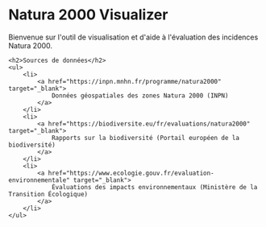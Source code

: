 <!DOCTYPE html>
<html lang="fr">
<head>
    <meta charset="UTF-8">
    <meta name="viewport" content="width=device-width, initial-scale=1.0">
    <title>Natura 2000 Visualizer</title>
    <script type="application/ld+json">
    {
      "@context": "http://schema.org",
      "@type": "Dataset",
      "name": "Natura 2000 Impact Assessment Form Data Visualizer",
      "description": "A data visualization and form assistance tool for Natura 2000 impact assessment evaluations.",
      "dataSource": [
        {
          "@type": "DataCatalog",
          "name": "Geospatial Data",
          "description": "Geospatial datasets providing map layers for Natura 2000 areas.",
          "accessMode": "Open Access",
          "distribution": {
            "@type": "DataDownload",
            "contentUrl": "https://inpn.mnhn.fr/programme/natura2000",
            "encodingFormat": "GeoJSON"
          }
        },
        {
          "@type": "DataCatalog",
          "name": "Biodiversity Reports",
          "description": "Reports on biodiversity relevant to Natura 2000.",
          "accessMode": "Open Access",
          "distribution": {
            "@type": "DataDownload",
            "contentUrl": "https://biodiversite.eu/fr/evaluations/natura2000",
            "encodingFormat": "PDF"
          }
        },
        {
          "@type": "DataCatalog",
          "name": "Environmental Impact Assessments",
          "description": "Data from past environmental impact assessments.",
          "accessMode": "Open Access",
          "distribution": {
            "@type": "DataDownload",
            "contentUrl": "https://www.ecologie.gouv.fr/evaluation-environnementale",
            "encodingFormat": "CSV"
          }
        }
      ],
      "variableMeasured": [
        {
          "@type": "PropertyValue",
          "name": "Protected Species",
          "description": "Information on species protected under Natura 2000."
        },
        {
          "@type": "PropertyValue",
          "name": "Habitat Data",
          "description": "Geospatial habitat data linked to protected areas."
        },
        {
          "@type": "PropertyValue",
          "name": "Environmental Impact Factors",
          "description": "Assessment data on environmental impact for Natura 2000 sites."
        }
      ],
      "license": "https://creativecommons.org/licenses/by/4.0/",
      "creator": {
        "@type": "Organization",
        "name": "Natura2000 Data Project",
        "url": "https://natura2000dataproject.org"
      }
    }
    </script>
</head>
<body>
    <h1>Natura 2000 Visualizer</h1>
    <p>Bienvenue sur l'outil de visualisation et d'aide à l'évaluation des incidences Natura 2000.</p>
    
    <h2>Sources de données</h2>
    <ul>
        <li>
            <a href="https://inpn.mnhn.fr/programme/natura2000" target="_blank">
                Données géospatiales des zones Natura 2000 (INPN)
            </a>
        </li>
        <li>
            <a href="https://biodiversite.eu/fr/evaluations/natura2000" target="_blank">
                Rapports sur la biodiversité (Portail européen de la biodiversité)
            </a>
        </li>
        <li>
            <a href="https://www.ecologie.gouv.fr/evaluation-environnementale" target="_blank">
                Évaluations des impacts environnementaux (Ministère de la Transition Écologique)
            </a>
        </li>
    </ul>
</body>
</html>
